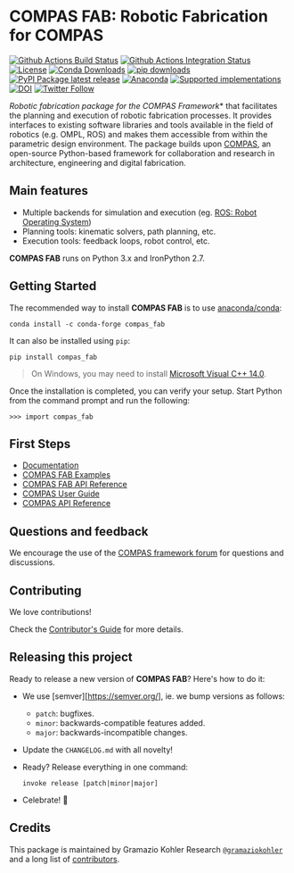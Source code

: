 # COMPAS FAB: Robotic Fabrication for COMPAS

[![Github Actions Build Status](https://github.com/compas-dev/compas_fab/workflows/build/badge.svg)](https://github.com/compas-dev/compas_fab/actions)
[![Github Actions Integration Status](https://github.com/compas-dev/compas_fab/workflows/integration/badge.svg)](https://github.com/compas-dev/compas_fab/actions)
[![License](https://img.shields.io/github/license/compas-dev/compas_fab.svg)](https://pypi.python.org/pypi/compas_fab)
[![Conda Downloads](https://img.shields.io/conda/dn/conda-forge/compas_fab)](https://anaconda.org/conda-forge/compas_fab)
[![pip downloads](https://img.shields.io/pypi/dm/compas_fab)](https://pypi.python.org/project/compas_fab)
[![PyPI Package latest release](https://img.shields.io/pypi/v/compas_fab.svg)](https://pypi.python.org/pypi/compas_fab)
[![Anaconda](https://img.shields.io/conda/vn/conda-forge/compas_fab.svg)](https://anaconda.org/conda-forge/compas_fab)
[![Supported implementations](https://img.shields.io/pypi/implementation/compas_fab.svg)](https://pypi.python.org/pypi/compas_fab)
[![DOI](https://zenodo.org/badge/107952684.svg)](https://zenodo.org/badge/latestdoi/107952684)
[![Twitter Follow](https://img.shields.io/twitter/follow/compas_dev?style=social)](https://twitter.com/compas_dev)

*Robotic fabrication package for the COMPAS Framework** that facilitates the
planning and execution of robotic fabrication processes. It provides interfaces
to existing software libraries and tools available in the field of robotics
(e.g. OMPL, ROS) and makes them accessible from within the parametric design
environment. The package builds upon [COMPAS](https://compas.dev/),
an open-source Python-based framework for collaboration and research in
architecture, engineering and digital fabrication.


## Main features

* Multiple backends for simulation and execution (eg. [ROS: Robot Operating System](https://ros.org))
* Planning tools: kinematic solvers, path planning, etc.
* Execution tools: feedback loops, robot control, etc.

**COMPAS FAB** runs on Python 3.x and IronPython 2.7.


## Getting Started

The recommended way to install **COMPAS FAB** is to use [anaconda/conda](https://conda.io/docs/):

    conda install -c conda-forge compas_fab

It can also be installed using `pip`:

    pip install compas_fab


> On Windows, you may need to install [Microsoft Visual C++ 14.0](https://www.scivision.co/python-windows-visual-c++-14-required/).


Once the installation is completed, you can verify your setup.
Start Python from the command prompt and run the following:

    >>> import compas_fab


## First Steps

* [Documentation](https://compas.dev/compas_fab/latest/)
* [COMPAS FAB Examples](https://compas.dev/compas_fab/latest/examples.html)
* [COMPAS FAB API Reference](https://compas.dev/compas_fab/latest/api.html)
* [COMPAS User Guide](https://compas.dev/compas/latest/userguide)
* [COMPAS API Reference](https://compas.dev/compas/latest/api)


## Questions and feedback

We encourage the use of the [COMPAS framework forum](https://forum.compas-framework.org/)
for questions and discussions.


## Contributing

We love contributions!

Check the [Contributor's Guide](https://github.com/compas-dev/compas_fab/blob/main/CONTRIBUTING.rst)
for more details.


## Releasing this project

Ready to release a new version of **COMPAS FAB**? Here's how to do it:

* We use [semver][https://semver.org/], ie. we bump versions as follows:

  * `patch`: bugfixes.
  * `minor`: backwards-compatible features added.
  * `major`: backwards-incompatible changes.

* Update the `CHANGELOG.md` with all novelty!
* Ready? Release everything in one command:

      invoke release [patch|minor|major]

* Celebrate! 💃

## Credits

This package is maintained by Gramazio Kohler Research [`@gramaziokohler`](https://github.com/gramaziokohler)
and a long list of [contributors](https://github.com/compas-dev/compas_fab/blob/main/AUTHORS.rst).
